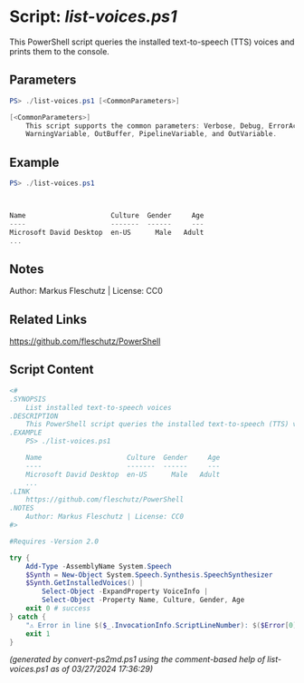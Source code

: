 Script: *list-voices.ps1*
========================

This PowerShell script queries the installed text-to-speech (TTS) voices and prints them to the console.

Parameters
----------
```powershell
PS> ./list-voices.ps1 [<CommonParameters>]

[<CommonParameters>]
    This script supports the common parameters: Verbose, Debug, ErrorAction, ErrorVariable, WarningAction, 
    WarningVariable, OutBuffer, PipelineVariable, and OutVariable.
```

Example
-------
```powershell
PS> ./list-voices.ps1



Name                     Culture  Gender     Age
----                     -------  ------     ---
Microsoft David Desktop  en-US      Male   Adult
...

```

Notes
-----
Author: Markus Fleschutz | License: CC0

Related Links
-------------
https://github.com/fleschutz/PowerShell

Script Content
--------------
```powershell
<#
.SYNOPSIS
	List installed text-to-speech voices
.DESCRIPTION
	This PowerShell script queries the installed text-to-speech (TTS) voices and prints them to the console.
.EXAMPLE
	PS> ./list-voices.ps1

	Name                     Culture  Gender     Age
	----                     -------  ------     ---
	Microsoft David Desktop  en-US      Male   Adult
	...
.LINK
	https://github.com/fleschutz/PowerShell
.NOTES
	Author: Markus Fleschutz | License: CC0
#>

#Requires -Version 2.0

try {
	Add-Type -AssemblyName System.Speech
	$Synth = New-Object System.Speech.Synthesis.SpeechSynthesizer
	$Synth.GetInstalledVoices() | 
		Select-Object -ExpandProperty VoiceInfo | 
		Select-Object -Property Name, Culture, Gender, Age
	exit 0 # success
} catch {
	"⚠️ Error in line $($_.InvocationInfo.ScriptLineNumber): $($Error[0])"
	exit 1
}
```

*(generated by convert-ps2md.ps1 using the comment-based help of list-voices.ps1 as of 03/27/2024 17:36:29)*
